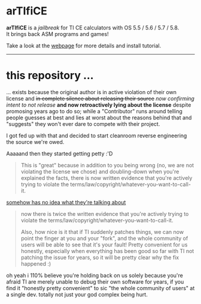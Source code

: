 # arTIfiCE


**arTIfiCE** is a _jailbreak_ for TI CE calculators with OS 5.5 / 5.6 / 5.7 / 5.8.  
It brings back ASM programs and games!

Take a look at the [webpage](https://yvantt.github.io/arTIfiCE/) for more details and install tutorial.

---

# this repository ...

... exists because the original author is in active violation of their own license
and ~~in complete silence about releasing their source~~ *now confirming intent to not release* **and now retroactively lying about the license** despite promosing years ago to do so;
while a "Contributor" runs around telling people guesses at best and lies at worst about the
reasons behind that and "suggests" they won't ever dare to compete with their project.

I got fed up with that and decided to start cleanroom reverse engineering the source we're owed.


Aaaaand then they started getting petty :'D

> This is "great" because in addition to you being wrong (no, we are not violating the license we chose) and doubling-down when you're explained the facts, there is now written evidence that you're actively trying to violate the terms/law/copyright/whatever-you-want-to-call-it.

[somehow has no idea what they're talking about](https://en.wikipedia.org/wiki/Clean_room_design)

> now there is twice the written evidence that you're actively trying to violate the terms/law/copyright/whatever-you-want-to-call-it.
> 
> Also, how nice is it that if TI suddenly patches things, we can now point the finger at you and your "fork", and the whole community of users will be able to see that it's your fault!
> Pretty convenient for us honestly, especially when everything has been good so far with TI not patching the issue for years, so it will be pretty clear why the fix happened :)

oh yeah i 110% believe you're holding back on us solely because you're afraid TI are merely unable to debug their own software for years, if you find it "honestly pretty convenient" to sic "the whole community of users" at a single dev. totally not just your god complex being hurt.
